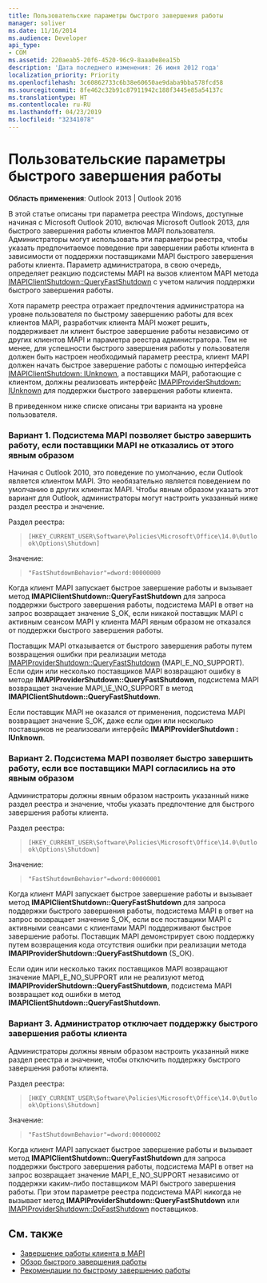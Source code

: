 ```yaml
---
title: Пользовательские параметры быстрого завершения работы
manager: soliver
ms.date: 11/16/2014
ms.audience: Developer
api_type:
- COM
ms.assetid: 220aeab5-20f6-4520-96c9-8aaa0e8ea15b
description: 'Дата последнего изменения: 26 июня 2012 года'
localization_priority: Priority
ms.openlocfilehash: 3c60862733c6b38e60650ae9daba9bba578fcd58
ms.sourcegitcommit: 8fe462c32b91c87911942c188f3445e85a54137c
ms.translationtype: HT
ms.contentlocale: ru-RU
ms.lasthandoff: 04/23/2019
ms.locfileid: "32341078"
---
```

# <a name="fast-shutdown-user-options"></a>Пользовательские параметры быстрого завершения работы

**Область применения**: Outlook 2013 | Outlook 2016 
  
В этой статье описаны три параметра реестра Windows, доступные начиная с Microsoft Outlook 2010, включая Microsoft Outlook 2013, для быстрого завершения работы клиентов MAPI пользователя. Администраторы могут использовать эти параметры реестра, чтобы указать предпочитаемое поведение при завершении работы клиента в зависимости от поддержки поставщиками MAPI быстрого завершения работы клиента. Параметр администратора, в свою очередь, определяет реакцию подсистемы MAPI на вызов клиентом MAPI метода [IMAPIClientShutdown::QueryFastShutdown](imapiclientshutdown-queryfastshutdown.md) с учетом наличия поддержки быстрого завершения работы. 
  
Хотя параметр реестра отражает предпочтения администратора на уровне пользователя по быстрому завершению работы для всех клиентов MAPI, разработчик клиента MAPI может решить, поддерживает ли клиент быстрое завершение работы независимо от других клиентов MAPI и параметра реестра администратора. Тем не менее, для успешности быстрого завершения работы у пользователя должен быть настроен необходимый параметр реестра, клиент MAPI должен начать быстрое завершение работы с помощью интерфейса [IMAPIClientShutdown: IUnknown](imapiclientshutdowniunknown.md), а поставщики MAPI, работающие с клиентом, должны реализовать интерфейс [IMAPIProviderShutdown: IUnknown](imapiprovidershutdowniunknown.md) для поддержки быстрого завершения работы клиента. 
  
В приведенном ниже списке описаны три варианта на уровне пользователя.
  
### <a name="option-1-the-mapi-subsystem-enables-fast-shutdown-unless-mapi-providers-explicitly-opt-out"></a>Вариант 1. Подсистема MAPI позволяет быстро завершить работу, если поставщики MAPI не отказались от этого явным образом 
    
Начиная с Outlook 2010, это поведение по умолчанию, если Outlook является клиентом MAPI. Это необязательно является поведением по умолчанию в других клиентах MAPI. Чтобы явным образом указать этот вариант для Outlook, администраторы могут настроить указанный ниже раздел реестра и значение.
    
Раздел реестра:
  
>  `[HKEY_CURRENT_USER\Software\Policies\Microsoft\Office\14.0\Outlook\Options\Shutdown]`
    
Значение:
  
>  `"FastShutdownBehavior"=dword:00000000`
    
Когда клиент MAPI запускает быстрое завершение работы и вызывает метод **IMAPIClientShutdown::QueryFastShutdown** для запроса поддержки быстрого завершения работы, подсистема MAPI в ответ на запрос возвращает значение S\_OK, если никакой поставщик MAPI с активным сеансом MAPI у клиента MAPI явным образом не отказался от поддержки быстрого завершения работы. 

Поставщик MAPI отказывается от быстрого завершения работы путем возвращения ошибки при реализации метода [IMAPIProviderShutdown::QueryFastShutdown](imapiprovidershutdown-queryfastshutdown.md) (MAPI\_E\_NO\_SUPPORT). Если один или несколько поставщиков MAPI возвращают ошибку в методе **IMAPIProviderShutdown::QueryFastShutdown**, подсистема MAPI возвращает значение MAPI_\E_\NO\_SUPPORT в метод **IMAPIClientShutdown::QueryFastShutdown**. 

Если поставщик MAPI не оказался от применения, подсистема MAPI возвращает значение S\_OK, даже если один или несколько поставщиков не реализовали интерфейс **IMAPIProviderShutdown : IUnknown**. 
    
### <a name="option-2-the-mapi-subsystem-enables-fast-shutdown-only-if-every-mapi-provider-explicitly-opts-in"></a>Вариант 2. Подсистема MAPI позволяет быстро завершить работу, если все поставщики MAPI согласились на это явным образом 
    
Администраторы должны явным образом настроить указанный ниже раздел реестра и значение, чтобы указать предпочтение для быстрого завершения работы клиента.
    
Раздел реестра:
  
>  `[HKEY_CURRENT_USER\Software\Policies\Microsoft\Office\14.0\Outlook\Options\Shutdown]`
    
Значение:
  
>  `"FastShutdownBehavior"=dword:00000001`
    
Когда клиент MAPI запускает быстрое завершение работы и вызывает метод **IMAPIClientShutdown::QueryFastShutdown** для запроса поддержки быстрого завершения работы, подсистема MAPI в ответ на запрос возвращает значение S\_OK, если все поставщики MAPI с активными сеансами с клиентами MAPI поддерживают быстрое завершение работы. Поставщик MAPI демонстрирует свою поддержку путем возвращения кода отсутствия ошибки при реализации метода **IMAPIProviderShutdown::QueryFastShutdown** (S\_ОК). 

Если один или несколько таких поставщиков MAPI возвращают значение MAPI\_E\_NO\_SUPPORT или не реализуют метод **IMAPIProviderShutdown::QueryFastShutdown**, подсистема MAPI возвращает код ошибки в метод **IMAPIClientShutdown::QueryFastShutdown**.
    
### <a name="option-3-an-administrator-disables-support-for-client-fast-shutdown"></a>Вариант 3. Администратор отключает поддержку быстрого завершения работы клиента
    
Администраторы должны явным образом настроить указанный ниже раздел реестра и значение, чтобы отключить поддержку быстрого завершения работы клиента.
    
Раздел реестра:
  
>  `[HKEY_CURRENT_USER\Software\Policies\Microsoft\Office\14.0\Outlook\Options\Shutdown]`
    
Значение:
  
>  `"FastShutdownBehavior"=dword:00000002`
    
Когда клиент MAPI запускает быстрое завершение работы и вызывает метод **IMAPIClientShutdown::QueryFastShutdown** для запроса поддержки быстрого завершения работы, подсистема MAPI в ответ на запрос возвращает значение MAPI_E_NO_SUPPORT независимо от поддержки каким-либо поставщиком MAPI быстрого завершения работы. При этом параметре реестра подсистема MAPI никогда не вызывает метод **IMAPIProviderShutdown::QueryFastShutdown** или [IMAPIProviderShutdown::DoFastShutdown](imapiprovidershutdown-dofastshutdown.md) поставщиков. 
    
## <a name="see-also"></a>См. также

- [Завершение работы клиента в MAPI](client-shutdown-in-mapi.md)
- [Обзор быстрого завершения работы](fast-shutdown-overview.md)
- [Рекомендации по быстрому завершению работы](best-practices-for-fast-shutdown.md)


